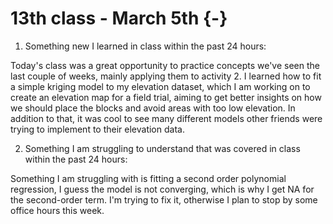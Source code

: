 # 13th class - March 5th {-}

1. Something new I learned in class within the past 24 hours: 

Today's class was a great opportunity to practice concepts we've seen the last couple of weeks, mainly applying them to activity 2. I learned how to fit a simple kriging model to my elevation dataset, which I am working on to create an elevation map for a field trial, aiming to get better insights on how we should place the blocks and avoid areas with too low elevation. In addition to that, it was cool to see many different models other friends were trying to implement to their elevation data.

2. Something I am struggling to understand that was covered in class within the past 24 hours:

Something I am struggling with is fitting a second order polynomial regression, I guess the model is not converging, which is why I get NA for the second-order term. I'm trying to fix it, otherwise I plan to stop by some office hours this week.
